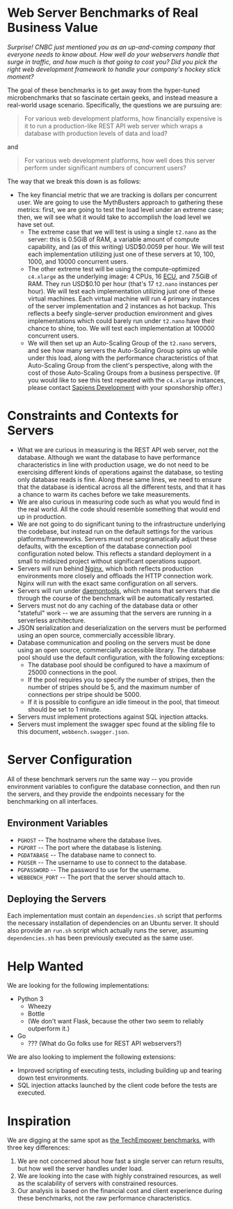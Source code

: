 Web Server Benchmarks of Real Business Value
===============================================

*Surprise! CNBC just mentioned you as an up-and-coming company that everyone needs to know about. How well do your webservers handle
that surge in traffic, and how much is that going to cost you? Did you pick the right web development framework to handle your company's
hockey stick moment?*

The goal of these benchmarks is to get away from the hyper-tuned microbenchmarks that so fascinate certain geeks, and instead measure
a real-world usage scenario. Specifically, the questions we are pursuing are:

> For various web development platforms, how financially expensive is it to run a production-like REST API web server
> which wraps a database with production levels of data and load?

and

> For various web development platforms, how well does this server perform under significant numbers of concurrent users?

The way that we break this down is as follows:

* The key financial metric that we are tracking is dollars per concurrent user. We are going to use the MythBusters approach to
  gathering these metrics: first, we are going to test the load level under an extreme case; then, we will see what it would take
  to accomplish the load level we have set out.
  * The extreme case that we will test is using a single `t2.nano` as the server:
  this is 0.5GiB of RAM, a variable amount of compute capability, and (as of this writing) USD$0.0059 per hour. We will test
  each implementation utilizing just one of these servers at 10, 100, 1000, and 10000 concurrent users.
  * The other extreme test will be using the compute-optimized `c4.xlarge` as the underlying image:
  4 CPUs, 16 [ECU](https://aws.amazon.com/ec2/faqs/#What_is_an_EC2_Compute_Unit_and_why_did_you_introduce_it), and 7.5GiB of RAM.
  They run USD$0.10 per hour (that's 17 `t2.nano` instances per hour). We will test each implementation utilizing just one of
  these virtual machines. Each virtual machine will run 4 primary instances of the server implementation and 2 instances
  as hot backup. This reflects a beefy single-server production environment and gives implementations which could barely
  run under `t2.nano` have their chance to shine, too. We will test each implementation at 100000 concurrent users.
  * We will then set up an Auto-Scaling Group of the `t2.nano` servers, and see how many servers the Auto-Scaling Group spins
  up while under this load, along with the performance characteristics of that Auto-Scaling Group from the client's perspective,
  along with the cost of those Auto-Scaling Groups from a business perspective.
  (If you would like to see this test repeated
  with the `c4.xlarge` instances, please contact [Sapiens Development](http://sapiensdev.com) with your sponshorship offer.)


Constraints and Contexts for Servers
======================================

* What we are curious in measuring is the REST API web server, not the database. Although we want the database to have performance
  characteristics in line with production usage, we do not need to be exercising different kinds of operations against the database,
  so testing only database reads is fine. Along these same lines, we need to ensure that the database is identical across all the
  different tests, and that it has a chance to warm its caches before we take measurements.
* We are also curious in measuring code such as what you would find in the real world. All the code should resemble something that
  would end up in production.
* We are not going to do significant tuning to the infrastructure underlying the codebase, but instead run on the default
  settings for the various platforms/frameworks. Servers must not programatically adjust these defaults, with the exception of the
  database connection pool configuration noted below. This reflects a standard deployment in a small to midsized project without
  significant operations support.
* Servers will run behind [Nginx](https://www.nginx.com/resources/wiki/), which both reflects production environments more closely
  and offloads the HTTP connection work. Nginx will run with the exact same configuration on all servers.
* Servers will run under [daemontools](https://cr.yp.to/daemontools.html), which means that servers that die through the
  course of the benchmark will be automatically restarted.
* Servers must not do any caching of the database data or other "stateful" work -- we are assuming that the servers are
  running in a serverless architecture.
* JSON serialization and deserialization on the servers must be performed using an open source, commercially accessible library.
* Database communication and pooling on the servers must be done using an open source, commercially accessible library. The
  database pool should use the default configuration, with the following exceptions:
  * The database pool should be configured to have a maximum of 25000 connections in the pool.
  * If the pool requires you to specify the number of stripes, then the number of stripes should be 5, and the maximum number of
    connections per stripe should be 5000.
  * If it is possible to configure an idle timeout in the pool, that timeout should be set to 1 minute.
* Servers must implement protections against SQL injection attacks.
* Servers must implement the swagger spec found at the sibling file to this document, `webbench.swagger.json`.

Server Configuration
=====================

All of these benchmark servers run the same way -- you provide environment variables to configure the database
connection, and then run the servers, and they provide the endpoints necessary for the benchmarking on all interfaces.

Environment Variables
-------------------------

* `PGHOST` -- The hostname where the database lives.
* `PGPORT` -- The port where the database is listening.
* `PGDATABASE` -- The database name to connect to.
* `PGUSER` -- The username to use to connect to the database.
* `PGPASSWORD` -- The password to use for the username.
* `WEBBENCH_PORT` -- The port that the server should attach to.

Deploying the Servers
----------------------

Each implementation must contain an `dependencies.sh` script that performs the necessary installation
of dependencies on an Ubuntu server.  It should also provide an `run.sh` script which actually runs the server, assuming
`dependencies.sh` has been previously executed as the same user.

Help Wanted
=================

We are looking for the following implementations:

* Python 3
  * Wheezy
  * Bottle
  * (We don't want Flask, because the other two seem to reliably outperform it.)
* Go
  * ??? (What do Go folks use for REST API webservers?)

We are also looking to implement the following extensions:

* Improved scripting of executing tests, including building up and tearing down test environments.
* SQL injection attacks launched by the client code before the tests are executed.


Inspiration
==============

We are digging at the same spot as [the TechEmpower benchmarks](https://www.techempower.com/benchmarks/), with three key differences:

1. We are not concerned about how fast a single server can return results, but how well the server handles under load.
2. We are looking into the case with highly constrained resources, as well as the scalability of servers with constrained resources.
3. Our analysis is based on the financial cost and client experience during these benchmarks, not the raw performance characteristics.

